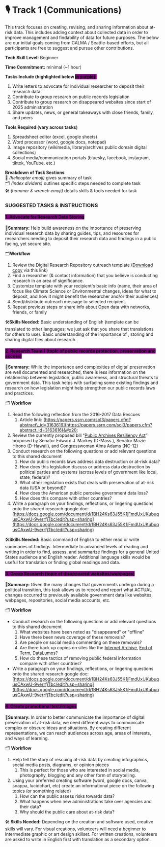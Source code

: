 # 🎙️ Track 1 (Communications)

This track focuses on creating, revising, and sharing information about at-risk data. This includes adding context about collected data in order to improve management and findability of data for future purposes. The below are our initial goals coming from CALMA / Seattle-based efforts, but all participants are free to suggest and pursue other contributions.

**Tech Skill Level:** Beginner

**Time Commitment:** minimal (\~1 hour)

**Tasks Include (highlighted below&#x20;**<mark style="background-color:purple;">**in purple):**</mark>

1. Write letters to advocate for individual researcher to deposit their research data
2. Contribute to group research on public records legislation
3. Contribute to group research on disappeared websites since start of 2025 administration&#x20;
4. Share updates, news, or general takeaways with close friends, family, and peers

**Tools Required (vary across tasks)**

1. Spreadsheet editor (excel, google sheets)
2. Word processor (word, google docs, notepad)
3. Image repository (wikimedia, library/archives public domain digital collections)&#x20;
4. Social media/communication portals (bluesky, facebook, instagram, tiktok, YouTube, etc.)

**Breakdown of Task Sections**\
🚁 _(helicopter emoji)_ gives summary of task\
🗂️ _(index dividers)_ outlines specific steps needed to complete task\
🛠️ _(hammer & wrench emoji)_ details skills & tools needed for task

### **SUGGESTED TASKS & INSTRUCTIONS** &#x20;

#### <mark style="background-color:purple;">1. Advocate for Research Data Storing</mark>

🚁**Summary:** Help build awareness on the importance of preserving individual research data by sharing guides, tips, and resources for researchers needing to deposit their research data and findings in a public facing, yet secure site.&#x20;

🗂️**Workflow**

1. Review the Digital Research Repository outreach template ([Download copy](https://docs.google.com/document/d/1OjEUMV00Kn1axqIBUlt44tFYCOSKDhIQXZzG8J3xIas/edit?usp=sharing) via this link)
2. Find a researcher (& contact information) that you believe is conducting research in an area of significance.
3. Customize template with your recipient's basic info (name, their area of focus like Climate Science or Environmental changes, ideas for what to deposit, and how it might benefit the researcher and/or their audiences)
4. Send/distribute outreach message to selected recipient.
5. Repeat previous steps or share info about Open data with networks, friends, or family

🛠️**Skills Needed:** Basic understanding of English (template can be translated to other languages; we just ask that you share that translations for others to use). Basic understanding of the importance of , storing and sharing digital files about research.&#x20;

#### <mark style="background-color:purple;">2. Research Team 1 (topic of public records protection, preservation and access)</mark>

🚁**Summary:** While the importance and complexities of digital preservation are well documented and researched, there is less information on the relationship between legislation, public awareness, and structural threats to government data. This task helps with surfacing some existing findings and research on how legislation might help strengthen our public records laws and practices.

🗂️ **Workflow**

1. Read the following reflection from the 2016-2017 Data Rescues&#x20;
   1. Article link: [https://papers.ssrn.com/sol3/papers.cfm?abstract\_id=3163616](https://papers.ssrn.com/sol3/papers.cfm?abstract_id=3163616)&#x20;
2. Review the currently proposed bill “[Public Archives Resiliency Act](https://www.markey.senate.gov/news/press-releases/sens-markey-hirono-and-rep-adams-introduce-legislation-to-promote-conservation-and-preservation-of-government-and-historic-records)” proposed by Senator Edward J. Markey (D-Mass.), Senator Mazie Hirono (D-Hawaii), and Congresswoman Alma Adams (NC-12)
3. Conduct research on the following questions or add relevant questions to this shared document
   1. How do public records laws address data destruction or at-risk data?
   2. How does this legislation discuss or address data destruction by political parties and systems (across levels of government like local, state, federal)?
   3. What other legislation exists that deals with preservation of at-risk data (USA or beyond)?
   4. How does the American public perceive government data loss?&#x20;
   5. How does this compare with other countries?
4. Write a paragraph on your findings, reflections, or lingering questions onto the shared research google doc: [https://docs.google.com/document/d/1BH24Ks63J55K1jFmdUxUKubuqusCAxwU-9verrfjTbc/edit?usp=sharing](https://docs.google.com/document/d/1BH24Ks63J55K1jFmdUxUKubuqusCAxwU-9verrfjTbc/edit?usp=sharing)

🛠️**Skills Needed:** Basic command of English to either read or write summaries of findings. Intermediate to advanced levels of reading and writing in order to find, assess, and summarize findings for a general United States audience and English reader. Additional language skills would be useful for translation or finding global readings and data.&#x20;

#### <mark style="background-color:purple;">3. Group Research (topic of disappeared websites/webpages)</mark>

🚁**Summary:** Given the many changes that governments undergo during a political transition, this task allows us to record and report what ACTUAL changes occurred to previously available government data like websites, webpages, repositories, social media accounts, etc.

🗂️ **Workflow**

* Conduct research on the following questions or add relevant questions to this shared document
  1. What websites have been noted as "disappeared" or "offline"
  2. Have there been news coverage of these removals?
  3. Are people on social media commenting on these removals?
  4. Are there back up copies on sites like the [Internet Archive](http://web.archive.org/), [End of Term](https://eotarchive.org/data/), [DataLumos](https://www.datalumos.org/datalumos/search/studies)?&#x20;
  5. How do these tactics of removing public federal information compare with other countries?
* Write a paragraph on your findings, reflections, or lingering questions onto the shared research google doc: [https://docs.google.com/document/d/1BH24Ks63J55K1jFmdUxUKubuqusCAxwU-9verrfjTbc/edit?usp=sharing](https://docs.google.com/document/d/1BH24Ks63J55K1jFmdUxUKubuqusCAxwU-9verrfjTbc/edit?usp=sharing)

#### <mark style="background-color:purple;">4. Create promotional text/images</mark>

🚁**Summary:** In order to better communicate the importance of digital preservation of at-risk data, we need different ways to communicate complex or obscure ideas and situations. By creating different representations, we can reach audiences across age, areas of interests, and ways of learning.&#x20;

🗂️ **Workflow**

1. Help tell the story of rescuing at-risk data by creating infographics, social media posts, diagrams, or opinion pieces
   1. This is perfect for those who are interested in social media, photography, blogging and any other form of storytelling.
2. Using your preferred creating software (word, google docs, canva, snappa, lucidchart, etc) create an informational piece on the following topics (or something related)
   1. How can the public assess risks towards data?
   2. What happens when new administrations take over agencies and their data?
   3. Why should the public care about at-risk data?

🛠️ **Skills Needed:** Depending on the creation and software used, creative skills will vary. For visual creations, volunteers will need a beginner to intermediate graphic or art design skillset. For written creations, volunteers are asked to write in English first with translation as a secondary option.&#x20;


